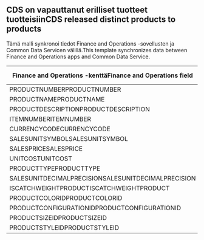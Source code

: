 ## <a name="cds-released-distinct-products-to-products"></a><span data-ttu-id="aefde-101">CDS on vapauttanut erilliset tuotteet tuotteisiin</span><span class="sxs-lookup"><span data-stu-id="aefde-101">CDS released distinct products to products</span></span>

<span data-ttu-id="aefde-102">Tämä malli synkronoi tiedot Finance and Operations -sovellusten ja Common Data Servicen välillä.</span><span class="sxs-lookup"><span data-stu-id="aefde-102">This template synchronizes data between Finance and Operations apps and Common Data Service.</span></span>

<span data-ttu-id="aefde-103">Finance and Operations -kenttä</span><span class="sxs-lookup"><span data-stu-id="aefde-103">Finance and Operations field</span></span> | <span data-ttu-id="aefde-104">Määritystyyppi</span><span class="sxs-lookup"><span data-stu-id="aefde-104">Map type</span></span> | <span data-ttu-id="aefde-105">Muu Dynamics 365 -kenttä</span><span class="sxs-lookup"><span data-stu-id="aefde-105">Other Dynamics 365 field</span></span> | <span data-ttu-id="aefde-106">Oletusarvo</span><span class="sxs-lookup"><span data-stu-id="aefde-106">Default value</span></span>
---|---|---|---
<span data-ttu-id="aefde-107">PRODUCTNUMBER</span><span class="sxs-lookup"><span data-stu-id="aefde-107">PRODUCTNUMBER</span></span> | >> | <span data-ttu-id="aefde-108">msdyn_productnumber</span><span class="sxs-lookup"><span data-stu-id="aefde-108">msdyn_productnumber</span></span> | 
<span data-ttu-id="aefde-109">PRODUCTNAME</span><span class="sxs-lookup"><span data-stu-id="aefde-109">PRODUCTNAME</span></span> | >> | <span data-ttu-id="aefde-110">name</span><span class="sxs-lookup"><span data-stu-id="aefde-110">name</span></span> | 
<span data-ttu-id="aefde-111">PRODUCTDESCRIPTION</span><span class="sxs-lookup"><span data-stu-id="aefde-111">PRODUCTDESCRIPTION</span></span> | >> | <span data-ttu-id="aefde-112">description</span><span class="sxs-lookup"><span data-stu-id="aefde-112">description</span></span> | 
<span data-ttu-id="aefde-113">ITEMNUMBER</span><span class="sxs-lookup"><span data-stu-id="aefde-113">ITEMNUMBER</span></span> | >> | <span data-ttu-id="aefde-114">msdyn_itemnumber</span><span class="sxs-lookup"><span data-stu-id="aefde-114">msdyn_itemnumber</span></span> | 
<span data-ttu-id="aefde-115">CURRENCYCODE</span><span class="sxs-lookup"><span data-stu-id="aefde-115">CURRENCYCODE</span></span> | >> | <span data-ttu-id="aefde-116">transactioncurrencyid.isocurrencycode</span><span class="sxs-lookup"><span data-stu-id="aefde-116">transactioncurrencyid.isocurrencycode</span></span> | 
<span data-ttu-id="aefde-117">SALESUNITSYMBOL</span><span class="sxs-lookup"><span data-stu-id="aefde-117">SALESUNITSYMBOL</span></span> | >> | <span data-ttu-id="aefde-118">defaultuomid.msdyn_symbol</span><span class="sxs-lookup"><span data-stu-id="aefde-118">defaultuomid.msdyn_symbol</span></span> | 
<span data-ttu-id="aefde-119">SALESPRICE</span><span class="sxs-lookup"><span data-stu-id="aefde-119">SALESPRICE</span></span> | >> | <span data-ttu-id="aefde-120">price</span><span class="sxs-lookup"><span data-stu-id="aefde-120">price</span></span> | 
<span data-ttu-id="aefde-121">UNITCOST</span><span class="sxs-lookup"><span data-stu-id="aefde-121">UNITCOST</span></span> | >> | <span data-ttu-id="aefde-122">currentcost</span><span class="sxs-lookup"><span data-stu-id="aefde-122">currentcost</span></span> | 
<span data-ttu-id="aefde-123">PRODUCTTYPE</span><span class="sxs-lookup"><span data-stu-id="aefde-123">PRODUCTTYPE</span></span> | >> | <span data-ttu-id="aefde-124">producttypecode</span><span class="sxs-lookup"><span data-stu-id="aefde-124">producttypecode</span></span> | 
<span data-ttu-id="aefde-125">SALESUNITDECIMALPRECISION</span><span class="sxs-lookup"><span data-stu-id="aefde-125">SALESUNITDECIMALPRECISION</span></span> | >> | <span data-ttu-id="aefde-126">quantitydecimal</span><span class="sxs-lookup"><span data-stu-id="aefde-126">quantitydecimal</span></span> | <span data-ttu-id="aefde-127">0</span><span class="sxs-lookup"><span data-stu-id="aefde-127">0</span></span>
<span data-ttu-id="aefde-128">ISCATCHWEIGHTPRODUCT</span><span class="sxs-lookup"><span data-stu-id="aefde-128">ISCATCHWEIGHTPRODUCT</span></span> | >> | <span data-ttu-id="aefde-129">msdyn_iscatchweight</span><span class="sxs-lookup"><span data-stu-id="aefde-129">msdyn_iscatchweight</span></span> | 
<span data-ttu-id="aefde-130">PRODUCTCOLORID</span><span class="sxs-lookup"><span data-stu-id="aefde-130">PRODUCTCOLORID</span></span> | >> | <span data-ttu-id="aefde-131">msdyn_productcolor.msdyn_productcolorname</span><span class="sxs-lookup"><span data-stu-id="aefde-131">msdyn_productcolor.msdyn_productcolorname</span></span> | 
<span data-ttu-id="aefde-132">PRODUCTCONFIGURATIONID</span><span class="sxs-lookup"><span data-stu-id="aefde-132">PRODUCTCONFIGURATIONID</span></span> | >> | <span data-ttu-id="aefde-133">msdyn_productconfiguration.msdyn_productconfiguration</span><span class="sxs-lookup"><span data-stu-id="aefde-133">msdyn_productconfiguration.msdyn_productconfiguration</span></span> | 
<span data-ttu-id="aefde-134">PRODUCTSIZEID</span><span class="sxs-lookup"><span data-stu-id="aefde-134">PRODUCTSIZEID</span></span> | >> | <span data-ttu-id="aefde-135">msdyn_productsize.msdyn_productsize</span><span class="sxs-lookup"><span data-stu-id="aefde-135">msdyn_productsize.msdyn_productsize</span></span> | 
<span data-ttu-id="aefde-136">PRODUCTSTYLEID</span><span class="sxs-lookup"><span data-stu-id="aefde-136">PRODUCTSTYLEID</span></span> | >> | <span data-ttu-id="aefde-137">msdyn_productstyle.msdyn_productstyle</span><span class="sxs-lookup"><span data-stu-id="aefde-137">msdyn_productstyle.msdyn_productstyle</span></span> | 
